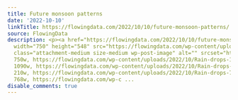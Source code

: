 ```yaml
---
title: Future monsoon patterns
date: '2022-10-10'
linkTitle: https://flowingdata.com/2022/10/10/future-monsoon-patterns/
source: FlowingData
description: <p><a href="https://flowingdata.com/2022/10/10/future-monsoon-patterns/"><img
  width="750" height="548" src="https://flowingdata.com/wp-content/uploads/2022/10/Rain-drops-750x548.png"
  class="attachment-medium size-medium wp-post-image" alt="" srcset="https://flowingdata.com/wp-content/uploads/2022/10/Rain-drops-750x548.png
  750w, https://flowingdata.com/wp-content/uploads/2022/10/Rain-drops-1090x796.png
  1090w, https://flowingdata.com/wp-content/uploads/2022/10/Rain-drops-210x153.png
  210w, https://flowingdata.com/wp-content/uploads/2022/10/Rain-drops-768x561.png
  768w, https://flowingdata.com/wp-c ...
disable_comments: true
---
```

<p><a href="https://flowingdata.com/2022/10/10/future-monsoon-patterns/"><img width="750" height="548" src="https://flowingdata.com/wp-content/uploads/2022/10/Rain-drops-750x548.png" class="attachment-medium size-medium wp-post-image" alt="" srcset="https://flowingdata.com/wp-content/uploads/2022/10/Rain-drops-750x548.png 750w, https://flowingdata.com/wp-content/uploads/2022/10/Rain-drops-1090x796.png 1090w, https://flowingdata.com/wp-content/uploads/2022/10/Rain-drops-210x153.png 210w, https://flowingdata.com/wp-content/uploads/2022/10/Rain-drops-768x561.png 768w, https://flowingdata.com/wp-c ...